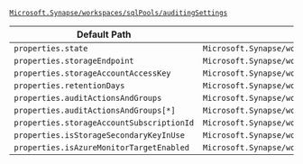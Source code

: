[`Microsoft.Synapse/workspaces/sqlPools/auditingSettings`](https://docs.microsoft.com/en-us/azure/templates/microsoft.synapse/workspaces/sqlpools/auditingsettings)

| Default Path | Alias |
|---|---|
| `properties.state` | `Microsoft.Synapse/workspaces/sqlPools/auditingSettings/state` |
| `properties.storageEndpoint` | `Microsoft.Synapse/workspaces/sqlPools/auditingSettings/storageEndpoint` |
| `properties.storageAccountAccessKey` | `Microsoft.Synapse/workspaces/sqlPools/auditingSettings/storageAccountAccessKey` |
| `properties.retentionDays` | `Microsoft.Synapse/workspaces/sqlPools/auditingSettings/retentionDays` |
| `properties.auditActionsAndGroups` | `Microsoft.Synapse/workspaces/sqlPools/auditingSettings/auditActionsAndGroups` |
| `properties.auditActionsAndGroups[*]` | `Microsoft.Synapse/workspaces/sqlPools/auditingSettings/auditActionsAndGroups[*]` |
| `properties.storageAccountSubscriptionId` | `Microsoft.Synapse/workspaces/sqlPools/auditingSettings/storageAccountSubscriptionId` |
| `properties.isStorageSecondaryKeyInUse` | `Microsoft.Synapse/workspaces/sqlPools/auditingSettings/isStorageSecondaryKeyInUse` |
| `properties.isAzureMonitorTargetEnabled` | `Microsoft.Synapse/workspaces/sqlPools/auditingSettings/isAzureMonitorTargetEnabled` |

